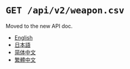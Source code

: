 `GET /api/v2/weapon.csv`
========================

Moved to the new API doc.

- [English](https://apidoc.stat.ink/v2.en.html#operation/getWeaponCsv)
- [日本語](https://apidoc.stat.ink/v2.ja.html#operation/getWeaponCsv)
- [简体中文](https://apidoc.stat.ink/v2.zh-hans.html#operation/getWeaponCsv)
- [繁體中文](https://apidoc.stat.ink/v2.zh-hant.html#operation/getWeaponCsv)
